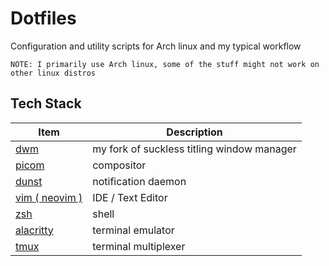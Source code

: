 # Dotfiles
Configuration and utility scripts for Arch linux and my typical workflow

`NOTE: I primarily use Arch linux, some of the stuff might not work on other linux distros`

## Tech Stack


| Item                                                  |   Description                             |
|-------------------------------------------------------|-------------------------------------------|
| [dwm](https://github.com/kgmyatthu/dwm)               | my fork of suckless titling window manager|
| [picom](https://github.com/ibhagwan/picom)            | compositor                                |
| [dunst](https://github.com/dunst-project/dunst)       | notification daemon                       |
| [vim ( neovim )](https://github.com/neovim/neovim)    | IDE / Text Editor                         |
| [zsh]()                                               | shell                                     |
| [alacritty](https://github.com/alacritty/alacritty)   | terminal emulator                         |
| [tmux](https://github.com/tmux/tmux)                  | terminal multiplexer                      |
